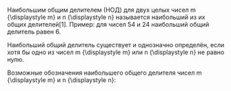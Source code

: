 Наибольшим общим делителем (НОД) для двух целых чисел
m
{\displaystyle m} и
n
{\displaystyle n} называется наибольший из их общих делителей[1]. Пример: для чисел 54 и 24 наибольший общий делитель
равен 6.

Наибольший общий делитель существует и однозначно определён, если хотя бы одно из чисел
m
{\displaystyle m} или
n
{\displaystyle n} не равно нулю.

Возможные обозначения наибольшего общего делителя чисел
m
{\displaystyle m} и
n
{\displaystyle n}: